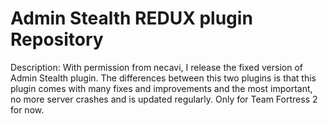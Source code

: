 Admin Stealth REDUX plugin Repository
=============

Description:
With permission from necavi, I release the fixed version of Admin Stealth plugin.
The differences between this two plugins is that this plugin comes with many fixes 
and improvements and the most important, no more server crashes and is updated
regularly. Only for Team Fortress 2 for now.

